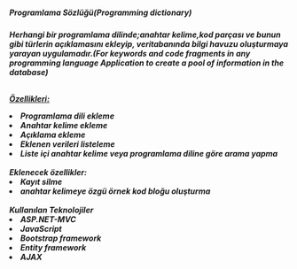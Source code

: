 <h5>Programlama Sözlüğü(Programming dictionary)<h5>
<p>Herhangi bir programlama dilinde;anahtar kelime,kod parçası ve bunun gibi türlerin açıklamasını ekleyip,
veritabanında bilgi havuzu oluşturmaya yarayan uygulamadır.(For keywords and code fragments in any programming language
Application to create a pool of information in the database)<p><br>
<u>Özellikleri:</u><br>
<li>Programlama dili ekleme</li>
<li>Anahtar kelime ekleme</li>
<li>Açıklama ekleme</li>
<li>Eklenen verileri listeleme</li>
<li>Liste içi anahtar kelime veya programlama diline göre arama yapma</li><br>
Eklenecek özellikler:<br>
<li>Kayıt silme</li>
<li>anahtar kelimeye özgü örnek kod bloğu oluşturma</li><br>
Kullanılan Teknolojiler<br>
<li>ASP.NET-MVC</li>
<li>JavaScript</li>
<li>Bootstrap framework</li>
<li>Entity framework</li>
<li>AJAX</li>
